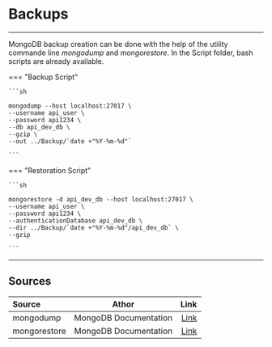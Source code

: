 # Backups

<hr/>

MongoDB backup creation can be done with the help of the utility commande line <i>mongodump</i> and <i>mongorestore</i>. In the Script folder, bash scripts are already available.

=== "Backup Script"

    ```sh

    mongodump --host localhost:27017 \
    --username api_user \
    --password api1234 \
    --db api_dev_db \
    --gzip \
    --out ../Backup/`date +"%Y-%m-%d"`

    ```

=== "Restoration Script"

    ```sh

    mongorestore -d api_dev_db --host localhost:27017 \
    --username api_user \
    --password api1234 \
    --authenticationDatabase api_dev_db \
    --dir ../Backup/`date +"%Y-%m-%d"/api_dev_db` \
    --gzip

    ```

<hr/>

## Sources

| Source       |         Athor         |                                                          Link |
| :----------- | :-------------------: | ------------------------------------------------------------: |
| mongodump    | MongoDB Documentation | [Link](https://docs.mongodb.com/database-tools/mongorestore/) |
| mongorestore | MongoDB Documentation |   [Link](https://docs.mongodb.com/database-tools/mongodump//) |
